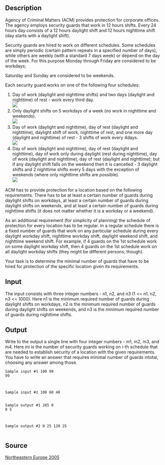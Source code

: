 <h2>Description</h2><p>Agency of Criminal Matters (ACM) provides protection for corporate offices. The agency employs security guards that work in 12 hours shifts. Every 24 hours day consists of a 12 hours daylight shift and 12 hours nighttime shift (day starts with a daylight shift). 
</p>
Security guards are hired to work on different schedules. Some schedules are simply periodic (certain pattern repeats in a specified number of days), while others are weekly (with a standard 7 days week) or depend on the day of the week. For this purpose Monday through Friday are considered to be workdays; 

Saturday and Sunday are considered to be weekends. 

Each security guard works on one of the following four schedules: 
<ol><li>Day of work (daylight and nighttime shifts) and two days (daylight and nighttime) of rest - work every third day. 
<br><img src="images/2797_1.jpg">
<br></li><li>Only daylight shifts on 5 workdays of a week (no work in nighttime and weekends). 
<br><img src="images/2797_2.jpg">
<br></li><li>Day of work (daylight and nighttime), day of rest (daylight and nighttime), daylight shift of work, nighttime of rest, and one more day (daylight and nighttime) of rest - 3 shifts of work every 4days. 
<br><img src="images/2797_3.jpg">
<br></li><li>Day of work (daylight and nighttime), day of rest (daylight and nighttime), day of work only during daylight (rest during nighttime), day of work (daylight and nighttime), day of rest (daylight and nighttime); but if any daylight shift falls on the weekend then it is cancelled - 3 daylight shifts and 2 nighttime shifts every 5 days with the exception of weekends (where only nighttime shifts are possible). 
<br><img src="images/2797_4.jpg"></li></ol><p>
</p>ACM has to provide protection for a location based on the following requirements. There has to be at least a certain number of guards during daylight shifts on workdays, at least a certain number of guards during daylight shifts on weekends, and at least a certain number of guards during nighttime shifts (it does not matter whether it is a workday or a weekend). 

As an additional requirement (for simplicity of planning) the schedule of protection for every location has to be regular. In a regular schedule there is a fixed number of guards that work on any particular schedule during every daylight workday shift, nighttime workday shift, daylight weekend shift, and nighttime weekend shift. For example, if 4 guards on the 1st schedule work on some daylight workday shift, then 4 guards on the 1st schedule work on all daylight workday shifts (they might be different persons, though). 

Your task is to determine the minimal number of guards that have to be hired for protection of the specific location given its requirements. <h2>Input</h2><p>The input consists with three integer numbers - n1, n2, and n3 (1 &lt;= n1, n2, n3 &lt;= 1000). Here n1 is the minimum required number of guards during daylight shifts on workdays, n2 is the minimum required number of guards during daylight shifts on weekends, and n3 is the minimum required number of guards during nighttime shifts.</p><h2>Output</h2><p>Write to the output a single line with four integer numbers - m1, m2, m3, and m4. Here mi is the number of security guards working on i-th schedule that are needed to establish security of a location with the given requirements. You have to write an answer that requires minimal number of guards intotal, choosing any answer among those. </p><pre><code class="language-input1">Sample input #1
100 99 99 

Sample input #2
100 60 40
</code></pre><pre><code class="language-output1">Sample output #1
285 0 8 5

Sample output #2
0 25 120 25
</code></pre><h2>Source</h2><a href="searchproblem?field=source&amp;key=Northeastern+Europe+2005">Northeastern Europe 2005</a>